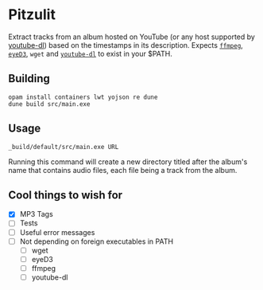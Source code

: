 # Pitzulit
Extract tracks from an album hosted on YouTube (or any host supported by [youtube-dl](https://github.com/rg3/youtube-dl))
based on the timestamps in its description.
Expects [`ffmpeg`](https://ffmpeg.org/), [`eyeD3`](https://eyed3.readthedocs.io/en/latest/installation.html), `wget` and [`youtube-dl`](http://rg3.github.io/youtube-dl/) to exist in your $PATH.

## Building
```
opam install containers lwt yojson re dune
dune build src/main.exe
```

## Usage
```
_build/default/src/main.exe URL
```
Running this command will create a new directory titled after the album's name that contains audio files, each file being a track from the album.

## Cool things to wish for
- [X] MP3 Tags
- [ ] Tests
- [ ] Useful error messages
- [ ] Not depending on foreign executables in PATH
    - [ ] wget
    - [ ] eyeD3
    - [ ] ffmpeg
    - [ ] youtube-dl
